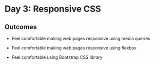 # Day 3: Responsive CSS

## Outcomes
* Feel comfortable making web pages responsive using media queries

* Feel comfortable making web pages responsive using flexbox

* Feel comfortable using Bootstrap CSS library
